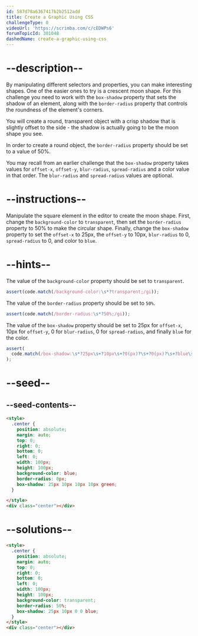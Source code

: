 ```yaml
---
id: 587d78a6367417b2b2512add
title: Create a Graphic Using CSS
challengeType: 0
videoUrl: 'https://scrimba.com/c/cEDWPs6'
forumTopicId: 301048
dashedName: create-a-graphic-using-css
---
```


# --description--

By manipulating different selectors and properties, you can make interesting shapes. One of the easier ones to try is a crescent moon shape. For this challenge you need to work with the `box-shadow` property that sets the shadow of an element, along with the `border-radius` property that controls the roundness of the element's corners.

You will create a round, transparent object with a crisp shadow that is slightly offset to the side - the shadow is actually going to be the moon shape you see.

In order to create a round object, the `border-radius` property should be set to a value of 50%.

You may recall from an earlier challenge that the `box-shadow` property takes values for `offset-x`, `offset-y`, `blur-radius`, `spread-radius` and a color value in that order. The `blur-radius` and `spread-radius` values are optional.

# --instructions--

Manipulate the square element in the editor to create the moon shape. First, change the `background-color` to `transparent`, then set the `border-radius` property to 50% to make the circular shape. Finally, change the `box-shadow` property to set the `offset-x` to 25px, the `offset-y` to 10px, `blur-radius` to 0, `spread-radius` to 0, and color to `blue`.

# --hints--

The value of the `background-color` property should be set to `transparent`.

```js
assert(code.match(/background-color:\s*?transparent;/gi));
```

The value of the `border-radius` property should be set to `50%`.

```js
assert(code.match(/border-radius:\s*?50%;/gi));
```

The value of the `box-shadow` property should be set to 25px for `offset-x`, 10px for `offset-y`, 0 for `blur-radius`, 0 for `spread-radius`, and finally `blue` for the color.

```js
assert(
  code.match(/box-shadow:\s*?25px\s+?10px\s+?0(px)?\s+?0(px)?\s+?blue\s*?;/gi)
);
```

# --seed--

## --seed-contents--

```html
<style>
  .center {
    position: absolute;
    margin: auto;
    top: 0;
    right: 0;
    bottom: 0;
    left: 0;
    width: 100px;
    height: 100px;
    background-color: blue;
    border-radius: 0px;
    box-shadow: 25px 10px 10px 10px green;
  }

</style>
<div class="center"></div>
```

# --solutions--

```html
<style>
  .center {
    position: absolute;
    margin: auto;
    top: 0;
    right: 0;
    bottom: 0;
    left: 0;
    width: 100px;
    height: 100px;
    background-color: transparent;
    border-radius: 50%;
    box-shadow: 25px 10px 0 0 blue;
  }
</style>
<div class="center"></div>
```
